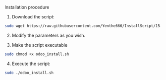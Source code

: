 Installation procedure
1. Download the script:
```sh
sudo wget https://raw.githubusercontent.com/Yenthe666/InstallScript/15.0/odoo_install.sh
```
2. Modify the parameters as you wish.

3. Make the script executable
```sh
sudo chmod +x odoo_install.sh
```
4. Execute the script:
```sh
sudo ./odoo_install.sh
```
